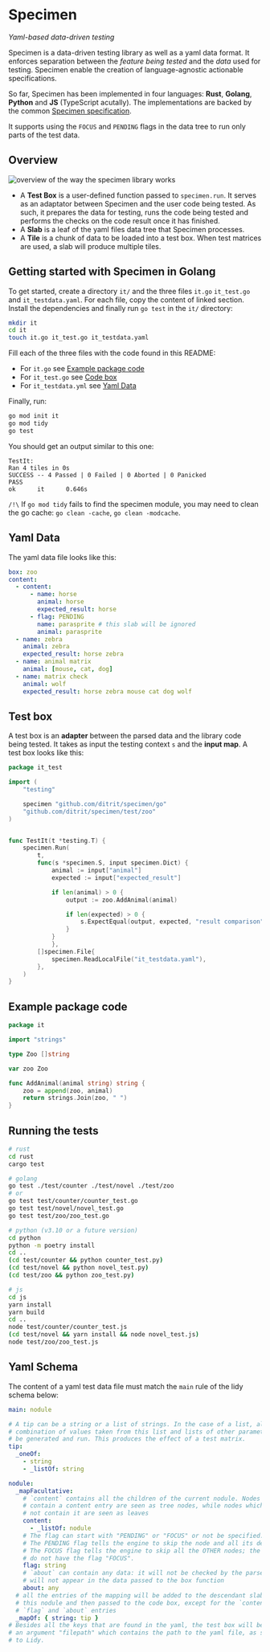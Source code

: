 # Specimen

_Yaml-based data-driven testing_

Specimen is a data-driven testing library as well as a yaml data format. It enforces separation between the _feature being tested_ and the _data_ used for testing. Specimen enable the creation of language-agnostic actionable specifications.

So far, Specimen has been implemented in four languages: **Rust**, **Golang**, **Python** and **JS** (TypeScript acutally). The implementations are backed by the common [Specimen specification](spec).

It supports using the `FOCUS` and `PENDING` flags in the data tree to run only parts of the test data.

## Overview

![overview of the way the specimen library works](doc/specimen-overview.svg)

- A **Test Box** is a user-defined function passed to `specimen.run`. It serves as an adaptator between Specimen and the user code being tested. As such, it prepares the data for testing, runs the code being tested and performs the checks on the code result once it has finished.
- A **Slab** is a leaf of the yaml files data tree that Specimen processes.
- A **Tile** is a chunk of data to be loaded into a test box. When test matrices are used, a slab will produce multiple tiles.

## Getting started with Specimen in Golang

To get started, create a directory `it/` and the three files `it.go` `it_test.go` and `it_testdata.yaml`. For each file, copy the content of linked section. Install the dependencies and finally run `go test` in the `it/` directory:

```sh
mkdir it
cd it
touch it.go it_test.go it_testdata.yaml
```

Fill each of the three files with the code found in this README:

- For `it.go` see [Example package code](#example-package-code)
- For `it_test.go` see [Code box](#test-box)
- For `it_testdata.yml` see [Yaml Data](#yaml-data)

Finally, run:

```sh
go mod init it
go mod tidy
go test
```

You should get an output similar to this one:

```
TestIt:
Ran 4 tiles in 0s
SUCCESS -- 4 Passed | 0 Failed | 0 Aborted | 0 Panicked
PASS
ok      it      0.646s
```

`/!\` If `go mod tidy` fails to find the specimen module, you may need to clean the go cache: `go clean -cache`, `go clean -modcache`.

## Yaml Data

The yaml data file looks like this:

```yaml
box: zoo
content:
  - content:
      - name: horse
        animal: horse
        expected_result: horse
      - flag: PENDING
        name: parasprite # this slab will be ignored
        animal: parasprite
  - name: zebra
    animal: zebra
    expected_result: horse zebra
  - name: animal matrix
    animal: [mouse, cat, dog]
  - name: matrix check
    animal: wolf
    expected_result: horse zebra mouse cat dog wolf
```

## Test box

A test box is an **adapter** between the parsed data and the library code being tested. It takes as input the testing context `s` and the **input map**. A test box looks like this:

```go
package it_test

import (
	"testing"

	specimen "github.com/ditrit/specimen/go"
	"github.com/ditrit/specimen/test/zoo"
)


func TestIt(t *testing.T) {
    specimen.Run(
        t,
        func(s *specimen.S, input specimen.Dict) {
            animal := input["animal"]
            expected := input["expected_result"]

            if len(animal) > 0 {
                output := zoo.AddAnimal(animal)

                if len(expected) > 0 {
                    s.ExpectEqual(output, expected, "result comparison")
                }
            }
		    },
        []specimen.File{
            specimen.ReadLocalFile("it_testdata.yaml"),
        },
    )
}
```

## Example package code

```go
package it

import "strings"

type Zoo []string

var zoo Zoo

func AddAnimal(animal string) string {
	zoo = append(zoo, animal)
	return strings.Join(zoo, " ")
}
```

## Running the tests

```sh
# rust
cd rust
cargo test

# golang
go test ./test/counter ./test/novel ./test/zoo
# or
go test test/counter/counter_test.go
go test test/novel/novel_test.go
go test test/zoo/zoo_test.go

# python (v3.10 or a future version)
cd python
python -m poetry install
cd ..
(cd test/counter && python counter_test.py)
(cd test/novel && python novel_test.py)
(cd test/zoo && python zoo_test.py)

# js
cd js
yarn install
yarn build
cd ..
node test/counter/counter_test.js
(cd test/novel && yarn install && node novel_test.js)
node test/zoo/zoo_test.js
```

## Yaml Schema

The content of a yaml test data file must match the `main` rule of the lidy schema below:

```yaml
main: nodule

# A tip can be a string or a list of strings. In the case of a list, all the
# combination of values taken from this list and lists of other parameters will
# be generated and run. This produces the effect of a test matrix.
tip:
  _oneOf:
    - string
    - _listOf: string

nodule:
  _mapFacultative:
    # `content` contains all the children of the current nodule. Nodes which
    # contain a content entry are seen as tree nodes, while nodes which do
    # not contain it are seen as leaves
    content:
      - _listOf: nodule
    # The flag can start with "PENDING" or "FOCUS" or not be specified.
    # The PENDING flag tells the engine to skip the node and all its decendants.
    # The FOCUS flag tells the engine to skip all the OTHER nodes; the one which
    # do not have the flag "FOCUS".
    flag: string
    # `about` can contain any data: it will not be checked by the parser, and it
    # will not appear in the data passed to the box function
    about: any
  # all the entries of the mapping will be added to the descendant slabs of
  # this nodule and then passed to the code box, except for the `content`,
  # `flag` and `about` entries
  _mapOf: { string: tip }
# Besides all the keys that are found in the yaml, the test box will be passed
# an argument "filepath" which contains the path to the yaml file, as specified
# to Lidy.
```
